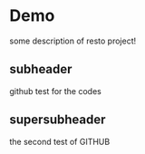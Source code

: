 # Demo

some description of resto project!

## subheader

github test for the codes

## supersubheader

the second test of GITHUB